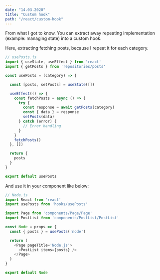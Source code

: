 ```yaml
---
date: "14.03.2020"
title: "Custom hook"
path: "/react/custom-hook"
---
```


From what I got to know.
You can extract away repeating implementation (example: managing state) into
a custom hook.

Here, extracting fetching posts, because I repeat it for each category.

```js
// usePosts.js
import { useState, useEffect } from 'react'
import { getPosts } from 'repositories/posts'

const usePosts = (category) => {

  const [posts, setPosts] = useState([])

  useEffect(() => {
    const fetchPosts = async () => {
      try {
        const response = await getPosts(category)
        const { data } = response
        setPosts(data)
      } catch (error) {
        // Error handling
      }
    }
    fetchPosts()
  }, [])

  return {
    posts
  }
}

export default usePosts
```

And use it in your component like below:
```js
// Node.js
import React from 'react'
import usePosts from 'hooks/usePosts'

import Page from 'components/Page/Page'
import PostList from 'components/PostList/PostList'

const Node = props => {
  const { posts } = usePosts('node')

  return (
    <Page pageTitle='Node.js'>
      <PostList items={posts} />
    </Page>
  )
}

export default Node
```